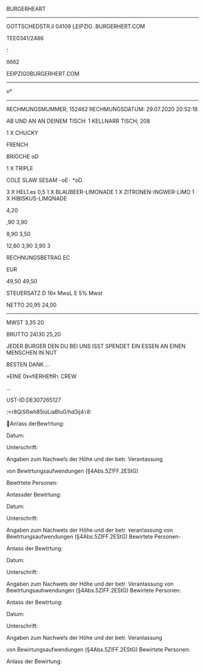 BURGERHEART
***

GOTTSCHEDSTR.il
04109 LEIPZIG
.BURGERHERT.COM

ТЕЕ0341/2486

؛

ббб2

EEIPZIG0BURGERHERT.COM
***

ท*

***

RECHMUNGSMUMMER; 152462
RECHMUNGSDATUM:  29.07.2020 20:52:18

AB UND AN AN DEINEM TISCH: 1  KELLNARR
TISCH; 208

1  X CHUCKY

FRENCH

BRIOCHE
*oD*

1  X TRIPLE

COLE SLAW
SESAM
٠οΕ٠
*oD.

3  X  HEL1.es  0,5
1  X  BLAUBEER-LIMONADE
1  X  ZITRONEN-INGWER-LIMO
1  X  HIBISKUS-LIMQNADE

4,20

,90
3,90

8,90
3,50

12,60
3,90
3,90
3

RECHNUNGSBETRAG
EC

EUR

49,50
49,50

STEUERSATZ
D  16«  MwsL
E  5%  Mwst

NETTO
20,95
24,00

***

MWST
3,35
20

BRUTTO
24)30
25,20

JEDER  BURGER
DEN  DU  BEI  UNS  ISST
SPENDET  EIN  ESSEN
AN  EINEN  MENSCHEN  IN  NUT

BESTEN  DANK
...

»EINE  0٧«fíẸRHEftR١  CREW

...

UST-ID:DE307265127

؛<r8QiSßwh85iüLiaBIu0/hd3ij4١8:

An!ass derBew!rtung:

Datum:

Unterschrift:

Angaben zum Nachwe!s der Höhe und der betr. Verantassung

von Bewtrtungsaufwendungen (§4Abs.5Z!FF.2EStG)

Bewtrtete Personen:

Antassder Bewtrtung:

Datum:

Unterschrift:

Angaben zum Nachwets der Höhe und der betr. ٧eran!assung
von Bewtrtungsaufwendungen (§4Abs.5ZIFF.2EStG)
Bewirtete Personen-

Antass der Bewtrtung:

Datum:

Unterschrift:

Angaben zum Nachwets der Höhe und der betr. Verantassung
von Bewtrtungsauhwendungen  (§4Abs.5ZlFF.2EStG)
Bewirtete Personen:

Antass der Bewtrtung:

Datum:

Unterschrift:

Angaben zum  Nachwe!s der Höhe und der betr. Veranlassung

von  Bewirtungsaufwendungen  (§4Abs.5ZlFF.2EStG)
Bewirtete  Personen:

Anlass der Bewirtung:

